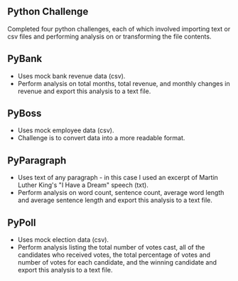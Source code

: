## Python Challenge
Completed four python challenges, each of which involved importing text or csv files and performing analysis on or transforming the file contents. 

## PyBank
 - Uses mock bank revenue data (csv).
 - Perform analysis on total months, total revenue, and monthly changes in revenue and export this analysis to a text file.
 
## PyBoss
 - Uses mock employee data (csv).
 - Challenge is to convert data into a more readable format.

## PyParagraph
 - Uses text of any paragraph - in this case I used an excerpt of Martin Luther King's "I Have a Dream" speech (txt).
 - Perform analysis on word count, sentence count, average word length and average sentence length and export this analysis to a text file.
 
## PyPoll
 - Uses mock election data (csv).
 - Perform analysis listing the total number of votes cast, all of the candidates who received votes, the total percentage of votes and number of votes for each candidate, and the winning candidate and export this analysis to a text file.